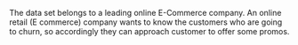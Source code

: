 The data set belongs to a leading online E-Commerce company. An online retail (E commerce) company wants to know the customers who are going to churn, so accordingly they can approach customer to offer some promos.


